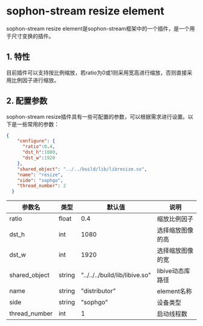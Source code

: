 # sophon-stream resize element


sophon-stream resize element是sophon-stream框架中的一个插件，是一个用于尺寸变换的插件。

## 1. 特性
目前插件可以支持按比例缩放，若ratio为0或1则采用宽高进行缩放，否则直接采用比例因子进行缩放。

## 2. 配置参数
sophon-stream resize插件具有一些可配置的参数，可以根据需求进行设置。以下是一些常用的参数：

```json
{
    "configure": {
      "ratio":0.4,
      "dst_h":1080,
      "dst_w":1920
    },
    "shared_object": "../../build/lib/libresize.so",
    "name": "resize",
    "side": "sophgo",
    "thread_number": 2
  }

```

| 参数名        | 类型   | 默认值                         | 说明             |
| ------------- | ------ | ------------------------------ | ---------------- |
| ratio         | float  | 0.4                            | 缩放比例因子     |
| dst_h         | int    | 1080                           | 选择缩放图像的高 |
| dst_w         | int    | 1920                           | 选择缩放图像的宽 |
| shared_object | string | "../../../build/lib/libive.so" | libive动态库路径 |
| name          | string | "distributor"                  | element名称      |
| side          | string | "sophgo"                       | 设备类型         |
| thread_number | int    | 1                              | 启动线程数       |

